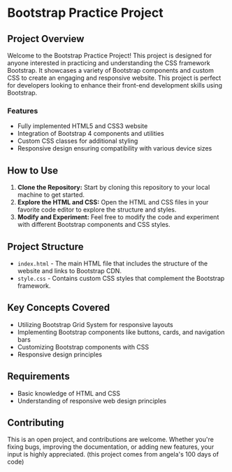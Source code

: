 # Bootstrap Practice Project

## Project Overview
Welcome to the Bootstrap Practice Project! This project is designed for anyone interested in practicing and understanding the CSS framework Bootstrap. It showcases a variety of Bootstrap components and custom CSS to create an engaging and responsive website. This project is perfect for developers looking to enhance their front-end development skills using Bootstrap.

### Features
- Fully implemented HTML5 and CSS3 website
- Integration of Bootstrap 4 components and utilities
- Custom CSS classes for additional styling
- Responsive design ensuring compatibility with various device sizes

## How to Use
1. **Clone the Repository:** Start by cloning this repository to your local machine to get started.
2. **Explore the HTML and CSS:** Open the HTML and CSS files in your favorite code editor to explore the structure and styles.
3. **Modify and Experiment:** Feel free to modify the code and experiment with different Bootstrap components and CSS styles.

## Project Structure
- `index.html` - The main HTML file that includes the structure of the website and links to Bootstrap CDN.
- `style.css` - Contains custom CSS styles that complement the Bootstrap framework.

## Key Concepts Covered
- Utilizing Bootstrap Grid System for responsive layouts
- Implementing Bootstrap components like buttons, cards, and navigation bars
- Customizing Bootstrap components with CSS
- Responsive design principles

## Requirements
- Basic knowledge of HTML and CSS
- Understanding of responsive web design principles

## Contributing
This is an open project, and contributions are welcome. Whether you're fixing bugs, improving the documentation, or adding new features, your input is highly appreciated.
(this project comes from angela's 100 days of code)